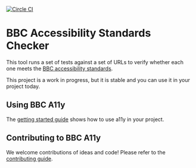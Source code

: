 [![Circle CI](https://circleci.com/gh/cucumber-ltd/bbc-a11y.svg?style=svg&circle-token=00d656fd091643ad692c78ca60e30ad95df9563a)](https://circleci.com/gh/cucumber-ltd/bbc-a11y)

# BBC Accessibility Standards Checker

This tool runs a set of tests against a set of URLs to verify whether each one
meets the [BBC accessibility
standards](http://www.bbc.co.uk/guidelines/futuremedia/accessibility/).

This project is a work in progress, but it is stable and you can use it in your
project today.

## Using BBC A11y

The [getting started guide](GETTINGSTARTED.md) shows how to use a11y in your
project.

## Contributing to BBC A11y

We welcome contributions of ideas and code! Please refer to the
[contributing guide](CONTRIBUTING.md).
